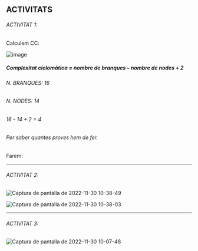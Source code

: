 ## ACTIVITATS

###### ACTIVITAT 1:

Calculem CC:

![image](https://user-images.githubusercontent.com/113586105/204755853-198767a8-174a-418b-a46e-b877ae8cc2e0.png)

##### Complexitat ciclomàtica = nombre de branques – nombre de nodes + 2

###### N. BRANQUES: 16

###### N. NODES: 14

###### 16 - 14 + 2 = 4

###### Per saber quantes proves hem de fer.

Farem:

-----------------------------------------------------------------------------------------------------------------------------------------------------------

###### ACTIVITAT 2:

![Captura de pantalla de 2022-11-30 10-38-49](https://user-images.githubusercontent.com/113586105/204760936-bd939b71-62a9-4dae-a05f-78b040d91ac6.png)

![Captura de pantalla de 2022-11-30 10-38-03](https://user-images.githubusercontent.com/113586105/204760841-bdf02a42-6929-42cc-961f-f2b51c0d4729.png)


-----------------------------------------------------------------------------------------------------------------------------------------------------------

###### ACTIVITAT 3:

![Captura de pantalla de 2022-11-30 10-07-48](https://user-images.githubusercontent.com/113586105/204754044-e49aee8b-3056-4209-a62a-6ce55e05b2ea.png)

